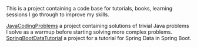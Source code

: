 This is a project containing a code base for tutorials, books, learning sessions I go through to improve my skills.

[JavaCodingProblems](JavaCodingProblems/README.MD) a project containing solutions of trivial Java problems I solve as
a warmup before starting solving more complex problems.
[SpringBootDataTutorial](SpringBootDataTutorial/README.MD) a project for a tutorial for Spring Data in Spring Boot.
